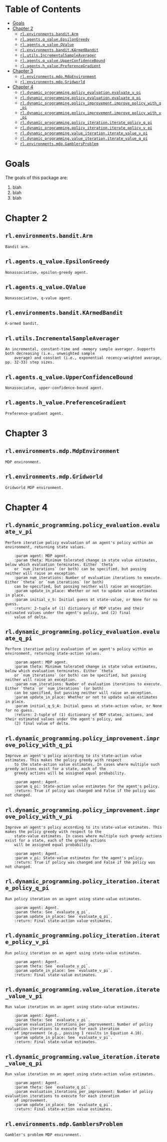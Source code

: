 # Table of Contents
- [Goals](#goals)
- [Chapter 2](#chapter-2)
  - [`rl.environments.bandit.Arm`](#rlenvironmentsbanditarm)
  - [`rl.agents.q_value.EpsilonGreedy`](#rlagentsq_valueepsilongreedy)
  - [`rl.agents.q_value.QValue`](#rlagentsq_valueqvalue)
  - [`rl.environments.bandit.KArmedBandit`](#rlenvironmentsbanditkarmedbandit)
  - [`rl.utils.IncrementalSampleAverager`](#rlutilsincrementalsampleaverager)
  - [`rl.agents.q_value.UpperConfidenceBound`](#rlagentsq_valueupperconfidencebound)
  - [`rl.agents.h_value.PreferenceGradient`](#rlagentsh_valuepreferencegradient)
- [Chapter 3](#chapter-3)
  - [`rl.environments.mdp.MdpEnvironment`](#rlenvironmentsmdpmdpenvironment)
  - [`rl.environments.mdp.Gridworld`](#rlenvironmentsmdpgridworld)
- [Chapter 4](#chapter-4)
  - [`rl.dynamic_programming.policy_evaluation.evaluate_v_pi`](#rldynamic_programmingpolicy_evaluationevaluate_v_pi)
  - [`rl.dynamic_programming.policy_evaluation.evaluate_q_pi`](#rldynamic_programmingpolicy_evaluationevaluate_q_pi)
  - [`rl.dynamic_programming.policy_improvement.improve_policy_with_q_pi`](#rldynamic_programmingpolicy_improvementimprove_policy_with_q_pi)
  - [`rl.dynamic_programming.policy_improvement.improve_policy_with_v_pi`](#rldynamic_programmingpolicy_improvementimprove_policy_with_v_pi)
  - [`rl.dynamic_programming.policy_iteration.iterate_policy_q_pi`](#rldynamic_programmingpolicy_iterationiterate_policy_q_pi)
  - [`rl.dynamic_programming.policy_iteration.iterate_policy_v_pi`](#rldynamic_programmingpolicy_iterationiterate_policy_v_pi)
  - [`rl.dynamic_programming.value_iteration.iterate_value_v_pi`](#rldynamic_programmingvalue_iterationiterate_value_v_pi)
  - [`rl.dynamic_programming.value_iteration.iterate_value_q_pi`](#rldynamic_programmingvalue_iterationiterate_value_q_pi)
  - [`rl.environments.mdp.GamblersProblem`](#rlenvironmentsmdpgamblersproblem)
<!--TOC-->

# Goals
The goals of this package are:

1. blah 
1. blah
1. blah

# Chapter 2
## `rl.environments.bandit.Arm`
```
Bandit arm.
```
## `rl.agents.q_value.EpsilonGreedy`
```
Nonassociative, epsilon-greedy agent.
```
## `rl.agents.q_value.QValue`
```
Nonassociative, q-value agent.
```
## `rl.environments.bandit.KArmedBandit`
```
K-armed bandit.
```
## `rl.utils.IncrementalSampleAverager`
```
An incremental, constant-time and -memory sample averager. Supports both decreasing (i.e., unweighted sample
    average) and constant (i.e., exponential recency-weighted average, pp. 32-33) step sizes.
```
## `rl.agents.q_value.UpperConfidenceBound`
```
Nonassociatve, upper-confidence-bound agent.
```
## `rl.agents.h_value.PreferenceGradient`
```
Preference-gradient agent.
```
# Chapter 3
## `rl.environments.mdp.MdpEnvironment`
```
MDP environment.
```
## `rl.environments.mdp.Gridworld`
```
Gridworld MDP environment.
```
# Chapter 4
## `rl.dynamic_programming.policy_evaluation.evaluate_v_pi`
```
Perform iterative policy evaluation of an agent's policy within an environment, returning state values.

    :param agent: MDP agent.
    :param theta: Minimum tolerated change in state value estimates, below which evaluation terminates. Either `theta`
    or `num_iterations` (or both) can be specified, but passing neither will raise an exception.
    :param num_iterations: Number of evaluation iterations to execute.  Either `theta` or `num_iterations` (or both)
    can be specified, but passing neither will raise an exception.
    :param update_in_place: Whether or not to update value estimates in place.
    :param initial_v_S: Initial guess at state-value, or None for no guess.
    :return: 2-tuple of (1) dictionary of MDP states and their estimated values under the agent's policy, and (2) final
    value of delta.
```
## `rl.dynamic_programming.policy_evaluation.evaluate_q_pi`
```
Perform iterative policy evaluation of an agent's policy within an environment, returning state-action values.

    :param agent: MDP agent.
    :param theta: Minimum tolerated change in state value estimates, below which evaluation terminates. Either `theta`
    or `num_iterations` (or both) can be specified, but passing neither will raise an exception.
    :param num_iterations: Number of evaluation iterations to execute.  Either `theta` or `num_iterations` (or both)
    can be specified, but passing neither will raise an exception.
    :param update_in_place: Whether or not to update value estimates in place.
    :param initial_q_S_A: Initial guess at state-action value, or None for no guess.
    :return: 2-tuple of (1) dictionary of MDP states, actions, and their estimated values under the agent's policy, and
    (2) final value of delta.
```
## `rl.dynamic_programming.policy_improvement.improve_policy_with_q_pi`
```
Improve an agent's policy according to its state-action value estimates. This makes the policy greedy with respect
    to the state-action value estimates. In cases where multiple such greedy actions exist for a state, each of the
    greedy actions will be assigned equal probability.

    :param agent: Agent.
    :param q_pi: State-action value estimates for the agent's policy.
    :return: True if policy was changed and False if the policy was not changed.
```
## `rl.dynamic_programming.policy_improvement.improve_policy_with_v_pi`
```
Improve an agent's policy according to its state-value estimates. This makes the policy greedy with respect to the
    state-value estimates. In cases where multiple such greedy actions exist for a state, each of the greedy actions
    will be assigned equal probability.

    :param agent: Agent.
    :param v_pi: State-value estimates for the agent's policy.
    :return: True if policy was changed and False if the policy was not changed.
```
## `rl.dynamic_programming.policy_iteration.iterate_policy_q_pi`
```
Run policy iteration on an agent using state-value estimates.

    :param agent: Agent.
    :param theta: See `evaluate_q_pi`.
    :param update_in_place: See `evaluate_q_pi`.
    :return: Final state-action value estimates.
```
## `rl.dynamic_programming.policy_iteration.iterate_policy_v_pi`
```
Run policy iteration on an agent using state-value estimates.

    :param agent: Agent.
    :param theta: See `evaluate_v_pi`.
    :param update_in_place: See `evaluate_v_pi`.
    :return: Final state-value estimates.
```
## `rl.dynamic_programming.value_iteration.iterate_value_v_pi`
```
Run value iteration on an agent using state-value estimates.

    :param agent: Agent.
    :param theta: See `evaluate_v_pi`.
    :param evaluation_iterations_per_improvement: Number of policy evaluation iterations to execute for each iteration
    of improvement (e.g., passing 1 results in Equation 4.10).
    :param update_in_place: See `evaluate_v_pi`.
    :return: Final state-value estimates.
```
## `rl.dynamic_programming.value_iteration.iterate_value_q_pi`
```
Run value iteration on an agent using state-action value estimates.

    :param agent: Agent.
    :param theta: See `evaluate_q_pi`.
    :param evaluation_iterations_per_improvement: Number of policy evaluation iterations to execute for each iteration
    of improvement.
    :param update_in_place: See `evaluate_q_pi`.
    :return: Final state-action value estimates.
```
## `rl.environments.mdp.GamblersProblem`
```
Gambler's problem MDP environment.
```
